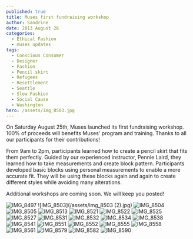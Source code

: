 ```yaml
---
published: true
title: Muses first fundraising workshop
author: Sandrine
date: 2013 August 26
categories:
  - Ethical Fashion
  - muses updates
tags:
  - Conscious Consumer
  - Designer
  - Fashion
  - Pencil skirt
  - Refugees
  - Resettlement
  - Seattle
  - Slow Fashion
  - Social Cause
  - Washington
hero: /assets/img_8503.jpg
---
```

On Saturday August 25th, Muses launched its first fundraising workshop. 100% of proceeds will benefits Muses' program and training. Thanks to all our participants for their contributions!

From 9am to 2pm, participants learned how to create a pencil skirt that fits them perfectly. Guided by our experienced instructor, Pennie Laird, they learned how to take measurements and create block pattern. Participants developed basic blocks using personal measurements to enable a more accurate fit. They will be using these blocks again and again to create different styles while avoiding many alterations.

Additional workshops are coming soon. We will keep you posted!

![IMG_8497](/assets/img_8497.jpg?w=470)
![IMG_8503](/assets/img_8503 (2).jpg)
![IMG_8504](/assets/img_8504.jpg?w=470)
![IMG_8505](/assets/img_8505.jpg?w=470)
![IMG_8513](/assets/img_8513.jpg?w=470)
![IMG_8521](/assets/img_8521.jpg?w=470)
![IMG_8522](/assets/img_8522.jpg?w=470)
![IMG_8525](/assets/img_8525.jpg?w=470)
![IMG_8527](/assets/img_8527.jpg?w=470)
![IMG_8531](/assets/img_8531.jpg?w=470)
![IMG_8532](/assets/img_8532.jpg?w=470)
![IMG_8534](/assets/img_8534.jpg?w=470)
![IMG_8538](/assets/img_8538.jpg?w=470)
![IMG_8541](/assets/img_8541.jpg?w=470)
![IMG_8551](/assets/img_8551.jpg?w=470)
![IMG_8552](/assets/img_8552.jpg?w=470)
![IMG_8555](/assets/img_8555.jpg?w=470)
![IMG_8558](/assets/img_8558.jpg?w=470)
![IMG_8561](/assets/img_8561.jpg?w=470)
![IMG_8579](/assets/img_8579.jpg?w=470)
![IMG_8582](/assets/img_8582.jpg?w=470)
![IMG_8590](/assets/img_8590.jpg?w=470)